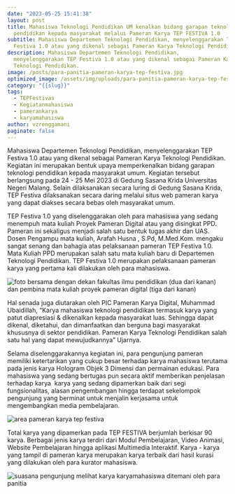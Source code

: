 ```yaml
---
date: "2023-05-25 15:41:38"
layout: post
title: Mahasiswa Teknologi Pendidikan UM kenalkan bidang garapan teknologi
  pendidikan kepada masyarakat melalui Pameran Karya TEP FESTIVA 1.0
subtitle: Mahasiswa Departemen Teknologi Pendidikan, menyelenggarakan TEP
  Festiva 1.0 atau yang dikenal sebagai Pameran Karya Teknologi Pendidikan.
description: Mahasiswa Departemen Teknologi Pendidikan,
  menyelenggarakan TEP Festiva 1.0 atau yang dikenal sebagai Pameran Karya
  Teknologi Pendidikan.
image: /posts/para-panitia-pameran-karya-tep-festiva.jpg
optimized_image: /assets/img/uploads/para-panitia-pameran-karya-tep-festiva.jpg
category: "{{slug}}"
tags:
  - TEPFestivas
  - Kegiatanmahasiswa
  - pamerankarya
  - karyamahasiswa
author: vzrenggamani
paginate: false
---
```

Mahasiswa Departemen Teknologi Pendidikan, menyelenggarakan TEP Festiva 1.0 atau yang dikenal sebagai Pameran Karya Teknologi Pendidikan. Kegiatan ini merupakan bentuk upaya memperkenalkan bidang garapan teknologi pendidikan kepada masyarakat umum. Kegiatan tersebut berlangsung pada 24 - 25 Mei 2023 di Gedung Sasana Krida Universitas Negeri Malang. Selain dilaksanakan secara luring di Gedung Sasana Krida, TEP Festiva dilaksanakan secara daring melalui situs web pameran karya yang dapat diakses secara bebas oleh masyarakat umum.

TEP Festiva 1.0 yang diselenggarakan oleh para mahasiswa yang sedang menempuh mata kuliah Proyek Pameran Digital atau yang disingkat PPD. Pameran ini sekaligus menjadi salah satu bentuk tugas akhir dan UAS. Dosen Pengampu mata kuliah, Arafah Husna , S.Pd, M.Med.Kom. mengaku sangat senang dan bahagia atas pelaksanaan pameran TEP Festiva 1.0. Mata Kuliah PPD merupakan salah satu mata kuliah baru di Departemen Teknologi Pendidikan. TEP Festiva 1.0 merupakan pelaksanaan pameran karya yang pertama kali dilakukan oleh para mahasiswa. 

![foto bersama dengan dekan fakultas ilmu pendidikan (dua dari kanan) dan pembina mata kuliah proyek pameran digital (tiga dari kanan)](/posts/foto-bersama-dengan-dekan-fakultas-ilmu-pendidikan-dua-dari-kanan-dan-pembina-mata-kuliah-proyek-pameran-digital-tiga-dari-kanan-.jpg "foto bersama dengan dekan fakultas ilmu pendidikan (dua dari kanan) dan pembina mata kuliah proyek pameran digital (tiga dari kanan)")

Hal senada juga diutarakan oleh PIC Pameran Karya Digital, Muhammad Ubaidillah, “Karya mahasiswa teknologi pendidikan termasuk karya yang patut diapresiasi & dikenalkan kepada masyarakat luas. Sehingga dapat dikenal, diketahui, dan dimanfaatkan dan berguna bagi masyarakat khususnya di sektor pendidikan. Pameran Karya Teknologi Pendidikan salah satu hal yang dapat mewujudkannya” Ujarnya.

Selama diselenggarakannya kegiatan ini, para pengunjung pameran memiliki ketertarikan yang cukup besar terhadap karya mahasiswa terutama pada jenis karya Hologram Objek 3 Dimensi dan permainan edukasi. Para mahasiswa yang sedang bertugas pun secara aktif memberikan penjelasan terhadap karya  karya yang sedang dipamerkan baik dari segi fungsionalitas, alasan pengembangan hingga terdapat sekelompok pengunjung yang berminat untuk menjalin kerjasama untuk mengembangkan media pembelajaran.

![area pameran karya tep festiva](/posts/area-pameran-karya-tep-festiva.jpg "area pameran karya tep festiva")

Total karya yang dipamerkan pada TEP FESTIVA berjumlah berkisar 90 karya. Berbagai jenis karya terdiri dari Modul Pembelajaran, Video Animasi, Website Pembelajaran hingga aplikasi Multimedia Interaktif. Karya - karya yang tampil di pameran karya merupakan karya terbaik dari hasil kurasi yang dilakukan oleh para kurator mahasiswa.

![suasana pengunjung melihat karya karyamahasiswa ditemani oleh para panitia](/posts/suasana-pengunjung-melihat-karya-karyamahasiswa-ditemani-oleh-para-panitia.jpg "suasana pengunjung melihat karya karyamahasiswa ditemani oleh para panitia")
